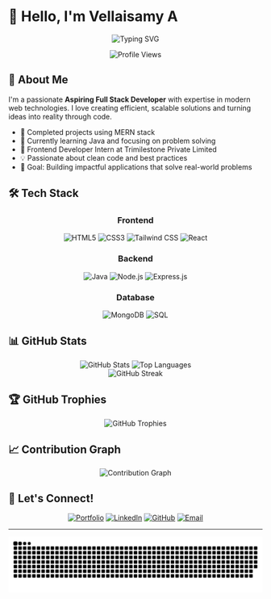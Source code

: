 # 👋 Hello, I'm Vellaisamy A

<div align="center">
  <img src="https://readme-typing-svg.herokuapp.com?font=Fira+Code&size=30&pause=1000&color=00D4FF&center=true&vCenter=true&width=600&lines=Full+Stack+Developer;MERN+Stack+Enthusiast;Problem+Solver;Always+Learning!" alt="Typing SVG" />
</div>

<p align="center">
  <img src="https://komarev.com/ghpvc/?username=Vellaisamy-24&color=blueviolet&style=flat-square&label=Profile+Views" alt="Profile Views" />
</p>

## 🚀 About Me

I'm a passionate **Aspiring Full Stack Developer** with expertise in modern web technologies. I love creating efficient, scalable solutions and turning ideas into reality through code.

- 🔭 Completed projects using MERN stack
- 🌱 Currently learning Java and focusing on problem solving
- 💼 Frontend Developer Intern at Trimilestone Private Limited
- 💡 Passionate about clean code and best practices
- 🎯 Goal: Building impactful applications that solve real-world problems

## 🛠️ Tech Stack

<div align="center">

### Frontend
![HTML5](https://img.shields.io/badge/HTML5-E34F26?style=for-the-badge&logo=html5&logoColor=white)
![CSS3](https://img.shields.io/badge/CSS3-1572B6?style=for-the-badge&logo=css3&logoColor=white)
![Tailwind CSS](https://img.shields.io/badge/Tailwind_CSS-38B2AC?style=for-the-badge&logo=tailwind-css&logoColor=white)
![React](https://img.shields.io/badge/React-20232A?style=for-the-badge&logo=react&logoColor=61DAFB)

### Backend
![Java](https://img.shields.io/badge/Java-ED8B00?style=for-the-badge&logo=openjdk&logoColor=white)
![Node.js](https://img.shields.io/badge/Node.js-43853D?style=for-the-badge&logo=node.js&logoColor=white)
![Express.js](https://img.shields.io/badge/Express.js-404D59?style=for-the-badge&logo=express&logoColor=white)

### Database
![MongoDB](https://img.shields.io/badge/MongoDB-4EA94B?style=for-the-badge&logo=mongodb&logoColor=white)
![SQL](https://img.shields.io/badge/SQL-4479A1?style=for-the-badge&logo=mysql&logoColor=white)

</div>

## 📊 GitHub Stats

<div align="center">
  <img src="https://github-readme-stats.vercel.app/api?username=Vellaisamy-24&show_icons=true&theme=radical&hide_border=true&count_private=true" alt="GitHub Stats" height="165" />
  <img src="https://github-readme-stats.vercel.app/api/top-langs/?username=Vellaisamy-24&layout=compact&theme=radical&hide_border=true" alt="Top Languages" height="165" />
</div>

<div align="center">
  <img src="https://github-readme-streak-stats.herokuapp.com/?user=Vellaisamy-24&theme=radical&hide_border=true" alt="GitHub Streak" />
</div>

## 🏆 GitHub Trophies

<div align="center">
  <img src="https://github-profile-trophy.vercel.app/?username=Vellaisamy-24&theme=radical&no-frame=true&no-bg=false&margin-w=4&row=1" alt="GitHub Trophies" />
</div>

## 📈 Contribution Graph

<div align="center">
  <img src="https://github-readme-activity-graph.vercel.app/graph?username=Vellaisamy-24&theme=react-dark&hide_border=true&area=true" alt="Contribution Graph" />
</div>

## 🤝 Let's Connect!

<div align="center">

[![Portfolio](https://img.shields.io/badge/Portfolio-FF5722?style=for-the-badge&logo=google-chrome&logoColor=white)](https://vellaisamyaportfolio.netlify.app/)
[![LinkedIn](https://img.shields.io/badge/LinkedIn-0077B5?style=for-the-badge&logo=linkedin&logoColor=white)](https://www.linkedin.com/in/vellaisamya/)
[![GitHub](https://img.shields.io/badge/GitHub-100000?style=for-the-badge&logo=github&logoColor=white)](https://github.com/Vellaisamy-24)
[![Email](https://img.shields.io/badge/Email-D14836?style=for-the-badge&logo=gmail&logoColor=white)](mailto:vellaikarthick24@gmail.com)

</div>



---

<div align="center">

  
  <img src="https://raw.githubusercontent.com/platane/platane/output/github-contribution-grid-snake-dark.svg" alt="Snake animation" />
</div>
